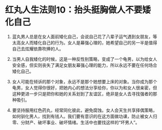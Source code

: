 # 红丸人生法则10：抬头挺胸做人不要矮化自己

1. 蓝丸男人总是在女人面前矮化自己，会说自己花了八辈子运气遇到女朋友，等太高女人而矮化自己的行为。女人是幕强心理的，她希望自己的另一半是值得自己去炫耀依靠吹捧的人。

2. 当男人自我矮化的时候，这是一种反性别策略，变成了一个龟男，以为给女人安全感，但实则丧失了满足女朋友幕强心理的能力，所以永远不要在任何场合矮化自己。

3. 女人可能在倾诉的那个对象，永远不是那个她想要上床的对象。当你成为那个龟男，女人觉得你很好，把她内心的想法分享给你，你以为和女人很亲密，但这种更进一步只是把你和她的关系划到了友谊区，绝非是女人去寻找强者的那种吸引。

4. 要坚持服用红色药丸，经常同化彼此，避免腐蚀。女人会天生共享择偶策略，如何驯化男人，找到有钱人。我们要有意识的在这方面做功课，防止被女人归零、分财产、破坏事业、破坏情绪。生活中也要找这样的“坏男人”。
